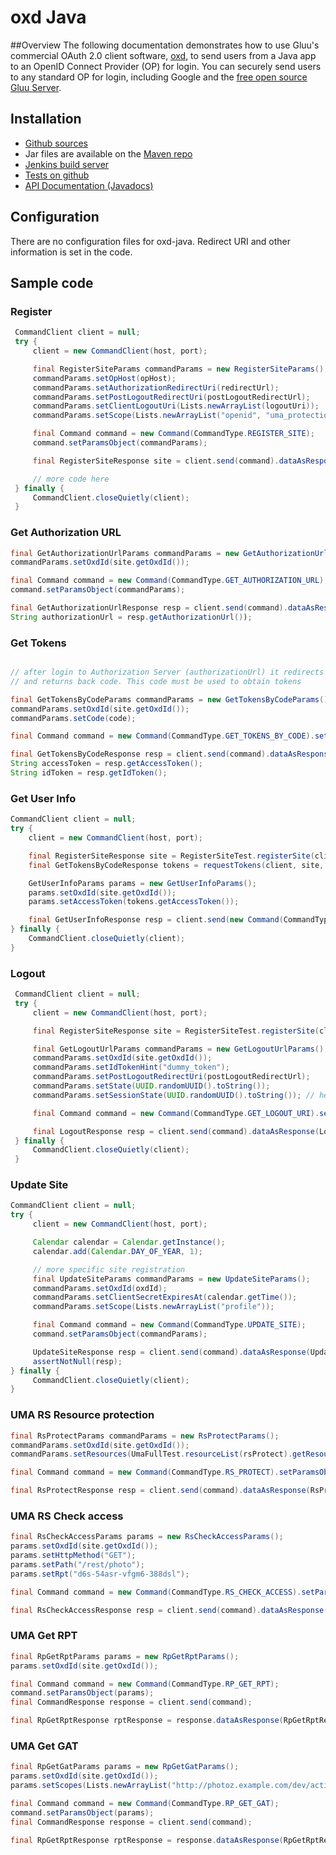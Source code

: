 # oxd Java

##Overview
The following documentation demonstrates how to use Gluu's commercial OAuth 2.0 client software, [oxd](http://oxd.gluu.org), to send users from a Java app to an OpenID Connect Provider (OP) for login. You can securely send users to any standard OP for login, including Google and the [free open source Gluu Server](http://gluu.org/gluu-server).

## Installation

* [Github sources](https://github.com/GluuFederation/oxd-java)
* Jar files are available on the [Maven repo](http://ox.gluu.org/maven/org/xdi/oxd-java/)
* [Jenkins build server](https://ox.gluu.org/jenkins/job/oxd-java/ws/target/)
* [Tests on github](https://github.com/GluuFederation/oxd-java/blob/master/src/test/java/org/xdi/oxd/client)
* [API Documentation (Javadocs)](https://ox.gluu.org/maven/org/xdi/oxd/3.0.1/)

## Configuration

There are no configuration files for oxd-java. Redirect URI and
other information is set in the code.

## Sample code

### Register 
```java
 CommandClient client = null;
 try {
     client = new CommandClient(host, port);

     final RegisterSiteParams commandParams = new RegisterSiteParams();
     commandParams.setOpHost(opHost);
     commandParams.setAuthorizationRedirectUri(redirectUrl);
     commandParams.setPostLogoutRedirectUri(postLogoutRedirectUrl);
     commandParams.setClientLogoutUri(Lists.newArrayList(logoutUri));
     commandParams.setScope(Lists.newArrayList("openid", "uma_protection", "uma_authorization"));

     final Command command = new Command(CommandType.REGISTER_SITE);
     command.setParamsObject(commandParams);

     final RegisterSiteResponse site = client.send(command).dataAsResponse(RegisterSiteResponse.class);

     // more code here
 } finally {
     CommandClient.closeQuietly(client);
 }
```

### Get Authorization URL
```java
final GetAuthorizationUrlParams commandParams = new GetAuthorizationUrlParams();
commandParams.setOxdId(site.getOxdId());

final Command command = new Command(CommandType.GET_AUTHORIZATION_URL);
command.setParamsObject(commandParams);

final GetAuthorizationUrlResponse resp = client.send(command).dataAsResponse(GetAuthorizationUrlResponse.class);
String authorizationUrl = resp.getAuthorizationUrl());
```

### Get Tokens 
```java

// after login to Authorization Server (authorizationUrl) it redirects back to redirect_uri (registered by register_site command)
// and returns back code. This code must be used to obtain tokens

final GetTokensByCodeParams commandParams = new GetTokensByCodeParams();
commandParams.setOxdId(site.getOxdId());
commandParams.setCode(code);

final Command command = new Command(CommandType.GET_TOKENS_BY_CODE).setParamsObject(commandParams);

final GetTokensByCodeResponse resp = client.send(command).dataAsResponse(GetTokensByCodeResponse.class);
String accessToken = resp.getAccessToken();
String idToken = resp.getIdToken();

```

### Get User Info

```java
CommandClient client = null;
try {
    client = new CommandClient(host, port);

    final RegisterSiteResponse site = RegisterSiteTest.registerSite(client, opHost, redirectUrl);
    final GetTokensByCodeResponse tokens = requestTokens(client, site, userId, userSecret);

    GetUserInfoParams params = new GetUserInfoParams();
    params.setOxdId(site.getOxdId());
    params.setAccessToken(tokens.getAccessToken());

    final GetUserInfoResponse resp = client.send(new Command(CommandType.GET_USER_INFO).setParamsObject(params)).dataAsResponse(GetUserInfoResponse.class);
} finally {
    CommandClient.closeQuietly(client);
}

```

### Logout

```java
 CommandClient client = null;
 try {
     client = new CommandClient(host, port);

     final RegisterSiteResponse site = RegisterSiteTest.registerSite(client, opHost, redirectUrl, postLogoutRedirectUrl, "");

     final GetLogoutUrlParams commandParams = new GetLogoutUrlParams();
     commandParams.setOxdId(site.getOxdId());
     commandParams.setIdTokenHint("dummy_token");
     commandParams.setPostLogoutRedirectUri(postLogoutRedirectUrl);
     commandParams.setState(UUID.randomUUID().toString());
     commandParams.setSessionState(UUID.randomUUID().toString()); // here must be real session instead of dummy UUID

     final Command command = new Command(CommandType.GET_LOGOUT_URI).setParamsObject(commandParams);

     final LogoutResponse resp = client.send(command).dataAsResponse(LogoutResponse.class);
 } finally {
     CommandClient.closeQuietly(client);
 }

```


### Update Site

```java
CommandClient client = null;
try {
     client = new CommandClient(host, port);

     Calendar calendar = Calendar.getInstance();
     calendar.add(Calendar.DAY_OF_YEAR, 1);

     // more specific site registration
     final UpdateSiteParams commandParams = new UpdateSiteParams();
     commandParams.setOxdId(oxdId);
     commandParams.setClientSecretExpiresAt(calendar.getTime());
     commandParams.setScope(Lists.newArrayList("profile"));

     final Command command = new Command(CommandType.UPDATE_SITE);
     command.setParamsObject(commandParams);

     UpdateSiteResponse resp = client.send(command).dataAsResponse(UpdateSiteResponse.class);
     assertNotNull(resp);
} finally {
     CommandClient.closeQuietly(client);
}
```

### UMA RS Resource protection

```java
final RsProtectParams commandParams = new RsProtectParams();
commandParams.setOxdId(site.getOxdId());
commandParams.setResources(UmaFullTest.resourceList(rsProtect).getResources());

final Command command = new Command(CommandType.RS_PROTECT).setParamsObject(commandParams);

final RsProtectResponse resp = client.send(command).dataAsResponse(RsProtectResponse.class);
```

### UMA RS Check access

```java
final RsCheckAccessParams params = new RsCheckAccessParams();
params.setOxdId(site.getOxdId());
params.setHttpMethod("GET");
params.setPath("/rest/photo");
params.setRpt("d6s-54asr-vfgm6-388dsl");

final Command command = new Command(CommandType.RS_CHECK_ACCESS).setParamsObject(commandParams);

final RsCheckAccessResponse resp = client.send(command).dataAsResponse(RsCheckAccessResponse.class);
```

### UMA Get RPT

```java
final RpGetRptParams params = new RpGetRptParams();
params.setOxdId(site.getOxdId());

final Command command = new Command(CommandType.RP_GET_RPT);
command.setParamsObject(params);
final CommandResponse response = client.send(command);

final RpGetRptResponse rptResponse = response.dataAsResponse(RpGetRptResponse.class);
```

### UMA Get GAT

```java
final RpGetGatParams params = new RpGetGatParams();
params.setOxdId(site.getOxdId());
params.setScopes(Lists.newArrayList("http://photoz.example.com/dev/actions/all"));

final Command command = new Command(CommandType.RP_GET_GAT);
command.setParamsObject(params);
final CommandResponse response = client.send(command);

final RpGetRptResponse rptResponse = response.dataAsResponse(RpGetRptResponse.class);
```

